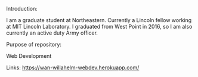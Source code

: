 Introduction: 

I am a graduate student at Northeastern. 
Currently a Lincoln fellow working at MIT Lincoln Laboratory. 
I graduated from West Point in 2016, so I am also currently an active duty Army officer.


Purpose of repository: 

Web Development


Links:
https://wan-willahelm-webdev.herokuapp.com/


